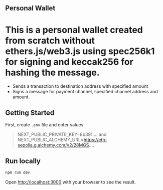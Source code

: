 ## Personal Wallet

# This is a personal wallet created from scratch without ethers.js/web3.js using spec256k1 for signing and keccak256 for hashing the message.

-   Sends a transaction to destination address with specified amount
-   Signs a message for payment channel, specified channel address and amount.

## Getting Started

First, create `.env` file and enter values:

> NEXT_PUBLIC_PRIVATE_KEY=8b391....
> and
> NEXT_PUBLIC_ALCHEMY_URL=https://eth-sepolia.g.alchemy.com/v2/28MGS....

## Run locally

```bash
npm run dev
```

Open [http://localhost:3000](http://localhost:3000) with your browser to see the result.
